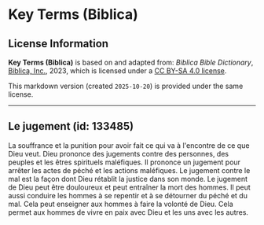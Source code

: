 # Key Terms (Biblica)

## License Information

**Key Terms (Biblica)** is based on and adapted from: _Biblica Bible Dictionary_, [Biblica, Inc.](https://www.biblica.com/), 2023, which is licensed under a [CC BY-SA 4.0 license](https://creativecommons.org/licenses/by-sa/4.0/legalcode.en).

This markdown version (created `2025-10-20`) is provided under the same license.



--------------------------------

## Le jugement (id: 133485)

La souffrance et la punition pour avoir fait ce qui va à l'encontre de ce que Dieu veut. Dieu prononce des jugements contre des personnes, des peuples et les êtres spirituels maléfiques. Il prononce un jugement pour arrêter les actes de péché et les actions maléfiques. Le jugement contre le mal est la façon dont Dieu rétablit la justice dans son monde. Le jugement de Dieu peut être douloureux et peut entraîner la mort des hommes. Il peut aussi conduire les hommes à se repentir et à se détourner du péché et du mal. Cela peut enseigner aux hommes à faire la volonté de Dieu. Cela permet aux hommes de vivre en paix avec Dieu et les uns avec les autres.


